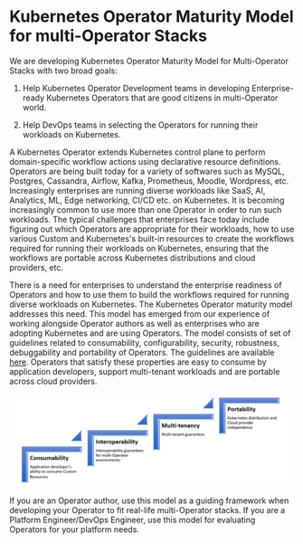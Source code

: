 # Kubernetes Operator Maturity Model for multi-Operator Stacks

We are developing Kubernetes Operator Maturity Model for Multi-Operator Stacks with two broad goals:

1) Help Kubernetes Operator Development teams in developing Enterprise-ready
   Kubernetes Operators that are good citizens in multi-Operator world.

2) Help DevOps teams in selecting the Operators for running their workloads 
   on Kubernetes.

A Kubernetes Operator extends Kubernetes control plane to perform domain-specific workflow actions using declarative resource definitions. Operators are being built today for a variety of softwares such as MySQL, Postgres, Cassandra, Airflow, Kafka, Prometheus, Moodle, Wordpress, etc. Increasingly enterprises are running diverse workloads like SaaS, AI, Analytics, ML, Edge networking, CI/CD etc. on Kubernetes. It is becoming increasingly common to use more than one Operator
in order to run such workloads. The typical challenges that enterprises face today include figuring out which Operators are appropriate for their workloads, how to use various Custom and Kubernetes's built-in resources to create the workflows required for running their workloads on Kubernetes, ensuring that the workflows are portable across Kubernetes distributions and cloud providers, etc.

There is a need for enterprises to understand the enterprise readiness of Operators and how to use them to build the workflows required for running diverse workloads on Kubernetes. The Kubernetes Operator maturity model addresses this need. This model has emerged from our experience of working alongside Operator authors as well as enterprises who are adopting Kubernetes and are using Operators. The model consists of set of guidelines related to consumability, configurability, security, robustness, debuggability and portability of Operators. The guidelines are available [here](https://github.com/cloud-ark/kubeplus/blob/master/Guidelines.md). Operators that satisfy these properties are easy to consume by application developers, support multi-tenant workloads and are portable across cloud providers.

![](./docs/Maturity-Model.jpg)

If you are an Operator author, use this model as a guiding framework when developing your Operator to fit real-life multi-Operator stacks. If you are a Platform Engineer/DevOps Engineer, use this model for evaluating Operators for your platform needs. 




